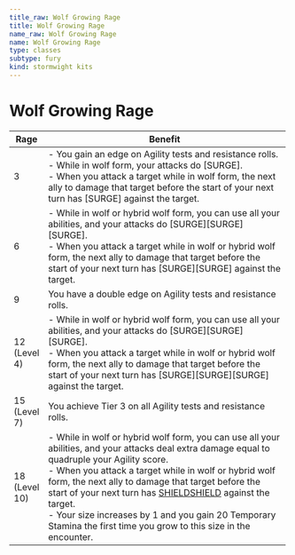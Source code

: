 ```yaml
---
title_raw: Wolf Growing Rage
title: Wolf Growing Rage
name_raw: Wolf Growing Rage
name: Wolf Growing Rage
type: classes
subtype: fury
kind: stormwight kits
---
```


# Wolf Growing Rage

<table style="width:99%;">
<colgroup>
<col style="width: 3%" />
<col style="width: 96%" />
</colgroup>
<thead>
<tr class="header">
<th>Rage</th>
<th>Benefit</th>
</tr>
</thead>
<tbody>
<tr class="odd">
<td>3</td>
<td>- You gain an edge on Agility tests and resistance rolls.<br />
- While in wolf form, your attacks do [SURGE].<br />
- When you attack a target while in wolf form, the next ally to damage that target before the start of your next turn has [SURGE] against the target.</td>
</tr>
<tr class="even">
<td>6</td>
<td>- While in wolf or hybrid wolf form, you can use all your abilities, and your attacks do [SURGE][SURGE][SURGE].<br />
- When you attack a target while in wolf or hybrid wolf form, the next ally to damage that target before the start of your next turn has [SURGE][SURGE] against the target.</td>
</tr>
<tr class="odd">
<td>9</td>
<td>You have a double edge on Agility tests and resistance rolls.</td>
</tr>
<tr class="even">
<td>12 (Level 4)</td>
<td>- While in wolf or hybrid wolf form, you can use all your abilities, and your attacks do [SURGE][SURGE][SURGE].<br />
- When you attack a target while in wolf or hybrid wolf form, the next ally to damage that target before the start of your next turn has [SURGE][SURGE][SURGE] against the target.</td>
</tr>
<tr class="odd">
<td>15 (Level 7)</td>
<td>You achieve Tier 3 on all Agility tests and resistance rolls.</td>
</tr>
<tr class="even">
<td>18 (Level 10)</td>
<td>- While in wolf or hybrid wolf form, you can use all your abilities, and your attacks deal extra damage equal to quadruple your Agility score.<br />
- When you attack a target while in wolf or hybrid wolf form, the next ally to damage that target before the start of your next turn has <a href="#shield">SHIELD</a><a href="#shield">SHIELD</a> against the target.<br />
- Your size increases by 1 and you gain 20 Temporary Stamina the first time you grow to this size in the encounter.</td>
</tr>
</tbody>
</table>
